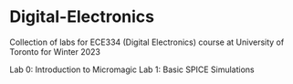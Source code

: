 # Digital-Electronics
Collection of labs for ECE334 (Digital Electronics) course at University of Toronto for Winter 2023

Lab 0: Introduction to Micromagic
Lab 1: Basic SPICE Simulations
